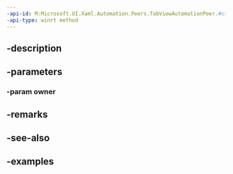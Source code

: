 ```yaml
---
-api-id: M:Microsoft.UI.Xaml.Automation.Peers.TabViewAutomationPeer.#ctor(Microsoft.UI.Xaml.Controls.TabView)
-api-type: winrt method
---
```


## -description

## -parameters

### -param owner

## -remarks

## -see-also

## -examples

